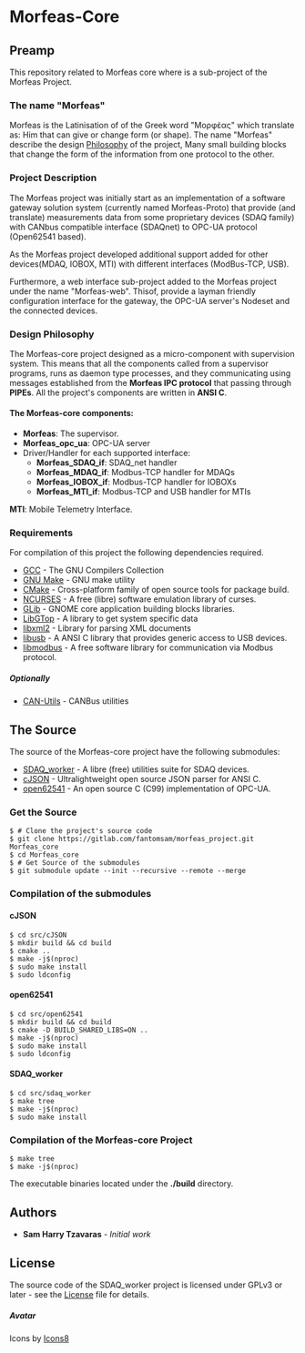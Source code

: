 # Morfeas-Core

## Preamp
This repository related to Morfeas core where is a sub-project of the Morfeas Project.

### The name "Morfeas"
Morfeas is the Latinisation of of the Greek word "Μορφέας" which translate as: Him that can give or change form (or shape). The name "Morfeas" describe the design [Philosophy](#design-Philosophy) of the project, Many small building blocks that change the form of the information from one protocol to the other.    

### Project Description
The Morfeas project was initially start as an implementation of a software gateway solution system (currently named Morfeas-Proto) that provide (and translate) measurements data from some proprietary devices (SDAQ family) with CANbus compatible interface (SDAQnet) to OPC-UA protocol (Open62541 based).

As the Morfeas project developed additional support added for other devices(MDAQ, IOBOX, MTI) with different interfaces (ModBus-TCP, USB).

Furthermore, a web interface sub-project added to the Morfeas project under the name "Morfeas-web". Thisof, provide a layman friendly configuration interface for the gateway, the OPC-UA server's Nodeset and the connected devices.
### Design Philosophy
The Morfeas-core project designed as a micro-component with supervision system.
This means that all the components called from a supervisor programs, runs as daemon type processes, and they communicating using messages established from the **Morfeas IPC protocol** that passing through **PIPEs**. All the project's components are written in **ANSI C**.   
#### The Morfeas-core components:
* **Morfeas**: The supervisor.
* **Morfeas_opc_ua**: OPC-UA server    
* Driver/Handler for each supported interface:
  * **Morfeas_SDAQ_if**: SDAQ_net handler
  * **Morfeas_MDAQ_if**: Modbus-TCP handler for MDAQs
  * **Morfeas_IOBOX_if**: Modbus-TCP handler for IOBOXs
  * **Morfeas_MTI_if**: Modbus-TCP and USB  handler for MTIs

**MTI**: Mobile Telemetry Interface.

### Requirements
For compilation of this project the following dependencies required.
* [GCC](https://gcc.gnu.org/) - The GNU Compilers Collection
* [GNU Make](https://www.gnu.org/software/make/) - GNU make utility
* [CMake](https://cmake.org/) - Cross-platform family of open source tools for package build.
* [NCURSES](https://www.gnu.org/software/ncurses/ncurses.html) - A free (libre) software emulation library of curses.
* [GLib](https://wiki.gnome.org/Projects/GLib) - GNOME core application building blocks libraries.
* [LibGTop](https://developer.gnome.org/libgtop/stable/) - A library to get system specific data
* [libxml2](http://xmlsoft.org/) -  Library for parsing XML documents
* [libusb](https://libusb.info/) - A ANSI C library that provides generic access to USB devices.
* [libmodbus](https://www.libmodbus.org/) - A free software library for communication via Modbus protocol.

##### Optionally
* [CAN-Utils](https://elinux.org/Can-utils) - CANBus utilities

## The Source
The source of the Morfeas-core project have the following submodules:
* [SDAQ_worker](https://gitlab.com/fantomsam/sdaq-worker) - A libre (free) utilities suite for SDAQ devices.
* [cJSON](https://github.com/DaveGamble/cJSON) - Ultralightweight open source JSON parser for ANSI C.
* [open62541](https://open62541.org/) - An open source C (C99) implementation of OPC-UA.

### Get the Source
```
$ # Clone the project's source code
$ git clone https://gitlab.com/fantomsam/morfeas_project.git Morfeas_core
$ cd Morfeas_core
$ # Get Source of the submodules
$ git submodule update --init --recursive --remote --merge
```
### Compilation of the submodules
#### cJSON
```
$ cd src/cJSON
$ mkdir build && cd build
$ cmake ..
$ make -j$(nproc)
$ sudo make install
$ sudo ldconfig
```
#### open62541
```
$ cd src/open62541
$ mkdir build && cd build
$ cmake -D BUILD_SHARED_LIBS=ON ..
$ make -j$(nproc)
$ sudo make install
$ sudo ldconfig
```
#### SDAQ_worker
```
$ cd src/sdaq_worker
$ make tree
$ make -j$(nproc)
$ sudo make install
```
### Compilation of the Morfeas-core Project
```
$ make tree
$ make -j$(nproc)
```
The executable binaries located under the **./build** directory.

## Authors
* **Sam Harry Tzavaras** - *Initial work*

## License
The source code of the SDAQ_worker project is licensed under GPLv3 or later - see the [License](LICENSE) file for details.
##### Avatar
Icons by [Icons8](http://icons8.com)
